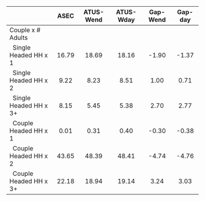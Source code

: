
|                      |         ASEC |    ATUS-Wend |    ATUS-Wday |     Gap-Wend |      Gap-day |
| -------------------- | :----------: | :----------: | :----------: | :----------: | :----------: |
| Couple x # Adults    |              |              |              |              |              |
| &nbsp;&nbsp;Single Headed HH x 1 |        16.79 |        18.69 |        18.16 |        -1.90 |        -1.37 |
| &nbsp;&nbsp;Single Headed HH x 2 |         9.22 |         8.23 |         8.51 |         1.00 |         0.71 |
| &nbsp;&nbsp;Single Headed HH x 3+ |         8.15 |         5.45 |         5.38 |         2.70 |         2.77 |
| &nbsp;&nbsp;Couple Headed HH x 1 |         0.01 |         0.31 |         0.40 |        -0.30 |        -0.38 |
| &nbsp;&nbsp;Couple Headed HH x 2 |        43.65 |        48.39 |        48.41 |        -4.74 |        -4.76 |
| &nbsp;&nbsp;Couple Headed HH x 3+ |        22.18 |        18.94 |        19.14 |         3.24 |         3.03 |

